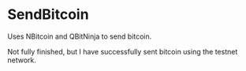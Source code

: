 # SendBitcoin
Uses NBitcoin and QBitNinja to send bitcoin.

Not fully finished, but I have successfully sent bitcoin using the testnet network.
